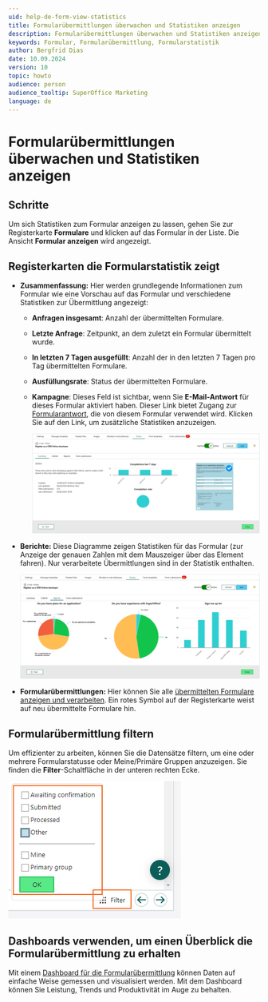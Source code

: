 ```yaml
---
uid: help-de-form-view-statistics
title: Formularübermittlungen überwachen und Statistiken anzeigen
description: Formularübermittlungen überwachen und Statistiken anzeigen
keywords: Formular, Formularübermittlung, Formularstatistik
author: Bergfrid Dias
date: 10.09.2024
version: 10
topic: howto
audience: person
audience_tooltip: SuperOffice Marketing
language: de
---
```


# Formularübermittlungen überwachen und Statistiken anzeigen

## Schritte

Um sich Statistiken zum Formular anzeigen zu lassen, gehen Sie zur Registerkarte **Formulare** und klicken auf das Formular in der Liste. Die Ansicht **Formular anzeigen** wird angezeigt.

## Registerkarten die Formularstatistik zeigt

* **Zusammenfassung:** Hier werden grundlegende Informationen zum Formular wie eine Vorschau auf das Formular und verschiedene Statistiken zur Übermittlung angezeigt:

  * **Anfragen insgesamt**: Anzahl der übermittelten Formulare.
  * **Letzte Anfrage**: Zeitpunkt, an dem zuletzt ein Formular übermittelt wurde.
  * **In letzten 7 Tagen ausgefüllt**: Anzahl der in den letzten 7 Tagen pro Tag übermittelten Formulare.
  * **Ausfüllungsrate**: Status der übermittelten Formulare.
  * **Kampagne**: Dieses Feld ist sichtbar, wenn Sie **E-Mail-Antwort** für dieses Formular aktiviert haben. Dieser Link bietet Zugang zur [Formularantwort][2], die von diesem Formular verwendet wird. Klicken Sie auf den Link, um zusätzliche Statistiken anzuzeigen.

    ![Zusammenfassung der Formularübermittlung -screenshot][img3]

* **Berichte:** Diese Diagramme zeigen Statistiken für das Formular (zur Anzeige der genauen Zahlen mit dem Mauszeiger über das Element fahren). Nur verarbeitete Übermittlungen sind in der Statistik enthalten.

    ![Berichte der Formularübermittlung -screenshot][img2]

* **Formularübermittlungen:** Hier können Sie alle [übermittelten Formulare anzeigen und verarbeiten][1]. Ein rotes Symbol auf der Registerkarte weist auf neu übermittelte Formulare hin.

## <a id="filter"></a>Formularübermittlung filtern

Um effizienter zu arbeiten, können Sie die Datensätze filtern, um eine oder mehrere Formularstatusse oder Meine/Primäre Gruppen anzuzeigen. Sie finden die **Filter**-Schaltfläche in der unteren rechten Ecke.

![Filteroptionen der Formularübermittlungen -screenshot][img1]

## Dashboards verwenden, um einen Überblick die Formularübermittlung zu erhalten

Mit einem [Dashboard für die Formularübermittlung][3] können Daten auf einfache Weise gemessen und visualisiert werden. Mit dem Dashboard können Sie Leistung, Trends und Produktivität im Auge zu behalten.

<!-- Referenced links -->
[1]: process-submissions.md
[2]: ../../mailing/learn/view-statistics.md
[3]: ../../../dashboard/learn/show-marketing.md

<!-- Referenced images -->
[img1]: ../../../../media/loc/en/marketing/form-submissions-filter.png
[img2]: ../../../../media/loc/en/marketing/form-report-dx.png
[img3]: ../../../../media/loc/en/marketing/form-summary-dx.png
